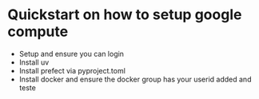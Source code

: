 # Quickstart on how to setup google compute

- Setup and ensure you can login
- Install uv
- Install prefect via pyproject.toml
- Install docker and ensure the docker group has your userid added and teste
